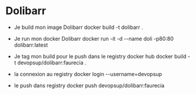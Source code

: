# Dolibarr 

- Je build mon image Dolibarr
docker build -t dolibarr .

- Je run mon docker Dolibarr
docker run -it -d --name doli -p80:80 dolibarr:latest 

- Je tag mon build pour le push dans le registry docker hub
docker build -t devopsup/dolibarr:faurecia .

- la connexion au registry
docker login --username=devopsup

- le push dans registry
docker push devopsup/dolibarr:faurecia


